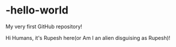 # -hello-world
My very first GitHub repository!

Hi Humans, it's Rupesh here(or Am I an alien disguising as Rupesh)!
